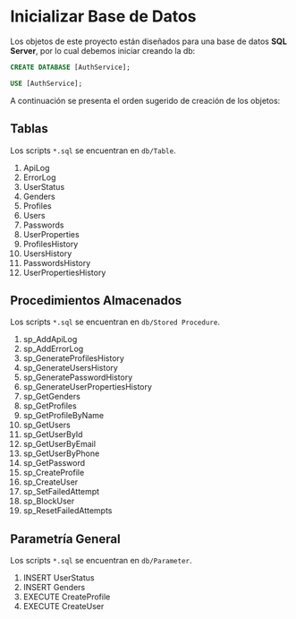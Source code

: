 
# Inicializar Base de Datos

Los objetos de este proyecto están diseñados para una base de datos **SQL Server**, por lo cual debemos iniciar creando la db:

```SQL
CREATE DATABASE [AuthService];

USE [AuthService];
```

A continuación se presenta el orden sugerido de creación de los objetos:

## Tablas
Los scripts `*.sql` se encuentran en `db/Table`.
1. ApiLog
2. ErrorLog
3. UserStatus
4. Genders
5. Profiles
6. Users
7. Passwords
8. UserProperties
9. ProfilesHistory
10. UsersHistory
11. PasswordsHistory
12. UserPropertiesHistory

## Procedimientos Almacenados
Los scripts `*.sql` se encuentran en `db/Stored Procedure`.
1. sp_AddApiLog
2. sp_AddErrorLog
3. sp_GenerateProfilesHistory
4. sp_GenerateUsersHistory
5. sp_GeneratePasswordHistory
6. sp_GenerateUserPropertiesHistory
7. sp_GetGenders
8. sp_GetProfiles
9. sp_GetProfileByName
10. sp_GetUsers
11. sp_GetUserById
12. sp_GetUserByEmail
13. sp_GetUserByPhone
14. sp_GetPassword
15. sp_CreateProfile
16. sp_CreateUser
17. sp_SetFailedAttempt
18. sp_BlockUser
19. sp_ResetFailedAttempts

## Parametría General
Los scripts `*.sql` se encuentran en `db/Parameter`.
1. INSERT UserStatus
2. INSERT Genders
3. EXECUTE CreateProfile
4. EXECUTE CreateUser

